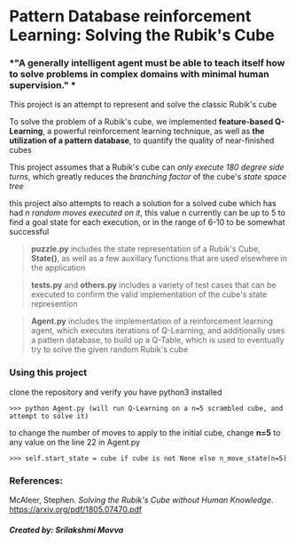 # Pattern Database reinforcement Learning: Solving the Rubik's Cube

### *"A generally intelligent agent must be able to teach itself how to solve problems in complex domains with minimal human supervision." *

 This project is an attempt to represent and solve the classic Rubik's cube

To solve the problem of a Rubik's cube, we implemented **feature-based Q-Learning**, a powerful reinforcement learning technique, as well as **the utilization of a pattern database**, to quantify the quality of near-finished cubes

This project assumes that a Rubik's cube can *only execute 180 degree side turns*, which greatly reduces the *branching factor* of the cube's *state space tree*

this project also attempts to reach a solution for a solved cube which has had *n random moves executed on it*, this value n
currently can be up to 5 to find a goal state for each execution, or in the range of 6-10 to be somewhat successful

> **puzzle.py** includes the state representation of a Rubik's Cube, **State()**, as well as a few auxillary functions
that are used elsewhere in the application

> **tests.py** and **others.py** includes a variety of test cases that can be executed to confirm the valid implementation of the cube's state represention

> **Agent.py** includes the implementation of a reinforcement learning agent, which executes iterations of Q-Learning, and additionally uses a pattern database, to build up a Q-Table, which is used to eventually try to solve the given random Rubik's cube

### Using this project

clone the repository and verify you have python3 installed 

`>>> python Agent.py (will run Q-Learning on a n=5 scrambled cube, and attempt to solve it) `

to change the number of moves to apply to the initial cube, change **n=5** to any value on the line 22 in Agent.py

`>>> self.start_state = cube if cube is not None else n_move_state(n=5) `

### References:

McAleer, Stephen. *Solving the Rubik's Cube without Human Knowledge*. https://arxiv.org/pdf/1805.07470.pdf



##### Created by: Srilakshmi Movva

